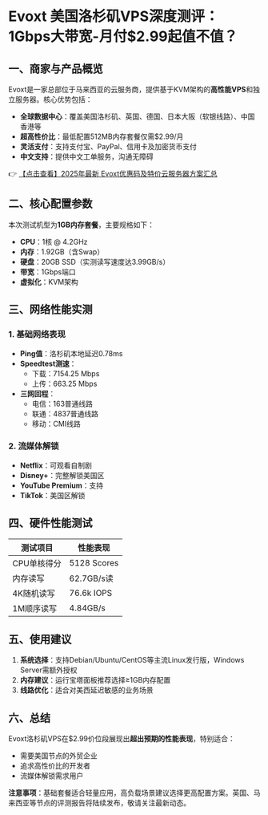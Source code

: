 # Evoxt 美国洛杉矶VPS深度测评：1Gbps大带宽-月付$2.99起值不值？

## 一、商家与产品概览
Evoxt是一家总部位于马来西亚的云服务商，提供基于KVM架构的**高性能VPS**和独立服务器。核心优势包括：
- **全球数据中心**：覆盖美国洛杉矶、英国、德国、日本大阪（软银线路）、中国香港等
- **超高性价比**：最低配置512MB内存套餐仅需$2.99/月
- **灵活支付**：支持支付宝、PayPal、信用卡及加密货币支付
- **中文支持**：提供中文工单服务，沟通无障碍

👉 [【点击查看】2025年最新 Evoxt优惠码及特价云服务器方案汇总](https://bit.ly/evoxt)

## 二、核心配置参数
本次测试机型为**1GB内存套餐**，主要规格如下：
- **CPU**：1核 @ 4.2GHz
- **内存**：1.92GB（含Swap）
- **硬盘**：20GB SSD（实测读写速度达3.99GB/s）
- **带宽**：1Gbps端口
- **虚拟化**：KVM架构

## 三、网络性能实测
### 1. 基础网络表现
- **Ping值**：洛杉矶本地延迟0.78ms
- **Speedtest测速**：
  - 下载：7154.25 Mbps
  - 上传：663.25 Mbps
- **三网回程**：
  - 电信：163普通线路
  - 联通：4837普通线路
  - 移动：CMI线路

### 2. 流媒体解锁
- **Netflix**：可观看自制剧
- **Disney+**：完整解锁美国区
- **YouTube Premium**：支持
- **TikTok**：美国区解锁

## 四、硬件性能测试
| 测试项目       | 性能表现               |
|----------------|-----------------------|
| CPU单核得分    | 5128 Scores           |
| 内存读写       | 62.7GB/s读 | 30GB/s写 |
| 4K随机读写     | 76.6k IOPS            |
| 1M顺序读写     | 4.84GB/s              |

## 五、使用建议
1. **系统选择**：支持Debian/Ubuntu/CentOS等主流Linux发行版，Windows Server需额外授权
2. **内存建议**：运行宝塔面板推荐选择≥1GB内存配置
3. **线路优化**：适合对美西延迟敏感的业务场景

## 六、总结
Evoxt洛杉矶VPS在$2.99价位段展现出**超出预期的性能表现**，特别适合：
- 需要美国节点的外贸企业
- 追求高性价比的开发者
- 流媒体解锁需求用户

**注意事项**：基础套餐适合轻量应用，高负载场景建议选择更高配置方案。英国、马来西亚等节点的评测报告将陆续发布，敬请关注最新动态。